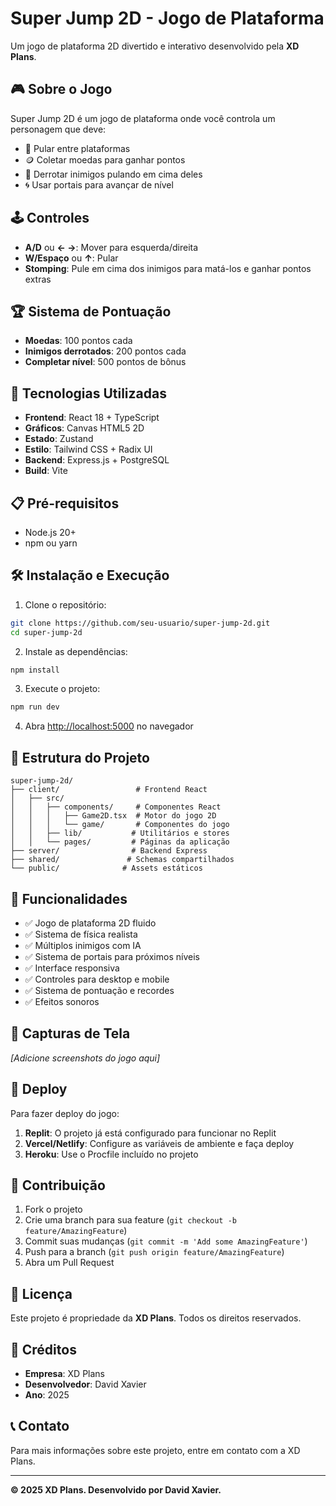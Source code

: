 # Super Jump 2D - Jogo de Plataforma

Um jogo de plataforma 2D divertido e interativo desenvolvido pela **XD Plans**.

## 🎮 Sobre o Jogo

Super Jump 2D é um jogo de plataforma onde você controla um personagem que deve:
- 🏃 Pular entre plataformas
- 🪙 Coletar moedas para ganhar pontos
- 👹 Derrotar inimigos pulando em cima deles
- 🌀 Usar portais para avançar de nível

## 🕹️ Controles

- **A/D** ou **← →**: Mover para esquerda/direita
- **W/Espaço** ou **↑**: Pular
- **Stomping**: Pule em cima dos inimigos para matá-los e ganhar pontos extras

## 🏆 Sistema de Pontuação

- **Moedas**: 100 pontos cada
- **Inimigos derrotados**: 200 pontos cada
- **Completar nível**: 500 pontos de bônus

## 🚀 Tecnologias Utilizadas

- **Frontend**: React 18 + TypeScript
- **Gráficos**: Canvas HTML5 2D
- **Estado**: Zustand
- **Estilo**: Tailwind CSS + Radix UI
- **Backend**: Express.js + PostgreSQL
- **Build**: Vite

## 📋 Pré-requisitos

- Node.js 20+
- npm ou yarn

## 🛠️ Instalação e Execução

1. Clone o repositório:
```bash
git clone https://github.com/seu-usuario/super-jump-2d.git
cd super-jump-2d
```

2. Instale as dependências:
```bash
npm install
```

3. Execute o projeto:
```bash
npm run dev
```

4. Abra [http://localhost:5000](http://localhost:5000) no navegador

## 📂 Estrutura do Projeto

```
super-jump-2d/
├── client/                 # Frontend React
│   ├── src/
│   │   ├── components/     # Componentes React
│   │   │   ├── Game2D.tsx  # Motor do jogo 2D
│   │   │   └── game/       # Componentes do jogo
│   │   ├── lib/           # Utilitários e stores
│   │   └── pages/         # Páginas da aplicação
├── server/                # Backend Express
├── shared/               # Schemas compartilhados
└── public/              # Assets estáticos
```

## 🎯 Funcionalidades

- ✅ Jogo de plataforma 2D fluido
- ✅ Sistema de física realista
- ✅ Múltiplos inimigos com IA
- ✅ Sistema de portais para próximos níveis
- ✅ Interface responsiva
- ✅ Controles para desktop e mobile
- ✅ Sistema de pontuação e recordes
- ✅ Efeitos sonoros

## 🎨 Capturas de Tela

*[Adicione screenshots do jogo aqui]*

## 🚀 Deploy

Para fazer deploy do jogo:

1. **Replit**: O projeto já está configurado para funcionar no Replit
2. **Vercel/Netlify**: Configure as variáveis de ambiente e faça deploy
3. **Heroku**: Use o Procfile incluído no projeto

## 🤝 Contribuição

1. Fork o projeto
2. Crie uma branch para sua feature (`git checkout -b feature/AmazingFeature`)
3. Commit suas mudanças (`git commit -m 'Add some AmazingFeature'`)
4. Push para a branch (`git push origin feature/AmazingFeature`)
5. Abra um Pull Request

## 📄 Licença

Este projeto é propriedade da **XD Plans**. Todos os direitos reservados.

## 👥 Créditos

- **Empresa**: XD Plans
- **Desenvolvedor**: David Xavier
- **Ano**: 2025

## 📞 Contato

Para mais informações sobre este projeto, entre em contato com a XD Plans.

---

**© 2025 XD Plans. Desenvolvido por David Xavier.**
